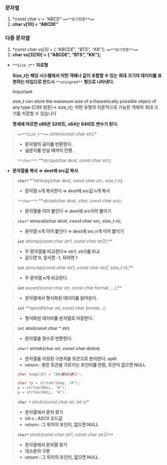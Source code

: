 ### **문자열**

1. **const char *v = “ABCD”** `==**읽기전용**==`
2. **char v[10] = “ABCDE”**

### **다중 문자열**

1. **const char *vs[3] = { “ABCDE”, “BTS”, “KK”};** `==**읽기전용**==`
2. **char vs[3][10] = { “ABCDE”, “BTS”, “KK”};**

  

- `**Size_t**` **자료형**
    
    **Size_t는 해당 시스템에서 어떤 객체나 값이 포함할 수 있는 최대 크기의 데이터를 표현하는 타입으로 반드시** `**unsigned**` **형으로 나타낸다.**
    
    > [!important]  
    > size_t can store the maximum size of a theoretically possible object of any type [C99 원문]→ size_t는 어떤 유형의 이론적으로 가능한 객체의 최대 크기를 저장할 수 있습니다  
    
    **명세에 따르면 x86은 32비트, x64는 64비트 변수가 된다.**
    

  

> `==**Size_t**==` **strlen(const char* str);**
> 
> - **문자열의 길이를 반환한다.**
> - **널문자를 만날 때까지 진행.**

  

> `**char***` **strcpy(char *dest, const char *src);**

- **문자열을 복사 ⇒ dest에 src값 복사**

  

> **`char*`** **strncpy(char *dest, const char *src, size_t n);**
> 
> - **문자열 n개 복사한다 ⇒ dest에 src값 n개 복사**

  

> `**char***` **strcat(char *dest, char, const char *src);**
> 
> - **문자열을 이어 붙인다 ⇒ dest에 src이어 붙이기**

  

> **`char*`** **strncat(char** **_dest, const char_** **src, size_t n);**
> 
> - **문자열 n개 이어 붙인다 ⇒ dest에 src n개 이어 붙이기**

  

> **`int`** **strcmp(const char* str1, const char* str2);**
> 
> - **두 문자열을 비교한다⇒ str1, str2를 비교**
> - **같으면 0, 앞서면 -1, 뒤라면 1**

  

> **`int`** **strncmp(const char* str1, const char* str2, size_t n);**
> 
> - **두 문자열 n개 비교한다.**

  

> **`int`** **sscanf(const char* str, const char* format, …);**
> 
> - **문자열에서 형식화된 데이터를 읽어온다.**

  

> **`int`** **sprintf(char *str, const char *format…);**
> 
> - **형식화된 데이터를 문자열로 저장한다.**

  

> **`int`** **atoi(const char * str)**
> 
> - **문자열을 정수로 변환한다.**

  

> **`char*`** **strtok(char *str, const char* delim)**
> 
> - **문자열을 지정된 구분자을 토큰으로 분리한다. split**
> - **return : 찾은 토큰을 가르키는 포인터를 반환, 토큰이 없으면 NULL**
> 
> ```C++
> char temp[30] = "AA\#BB\#CC";
> 
> char *p = strtok(temp, "#");
> p = strtok(NULL, "#");
> p = strtok(NULL, "#");
> ```

  

> **`char *`** **strchr(const char* str, int c)**
> 
> - **문자열에서 문자 찾기**
> - **int c : ASCII 코드값**
> - **return : 그 위치의 포인터, 없으면 NULL**

  

> **`char*`** **strstr(const char* str1, const char* str2)**
> 
> - **문자열에서 문자열 찾기**
> - **대소문자 구분**
> - **return : 그 위치의 포인터, 없으면 NULL**